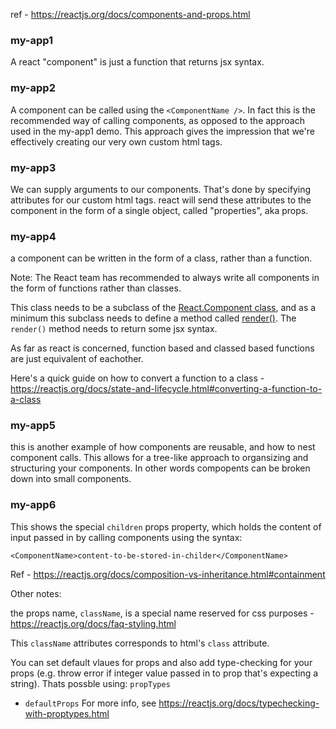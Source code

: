 ref - https://reactjs.org/docs/components-and-props.html

### my-app1 
A react "component" is just a function that returns jsx syntax. 

### my-app2
A component can be called using the `<ComponentName />`. In fact this is the recommended way of calling components, 
as opposed to the approach used in the my-app1 demo. This approach gives the impression that we're effectively creating our very own custom html tags. 

### my-app3 
We can supply arguments to our components. That's done by specifying attributes for our custom html tags. 
react will send these attributes to the component in the form of a single object, called "properties", aka props. 

### my-app4
a component can be written in the form of a class, rather than a function.

Note: The React team has recommended to always write all components in the form of functions rather than classes. 

This class needs to be a subclass of the [React.Component class](https://reactjs.org/docs/react-component.html), and as a minimum this subclass needs to define
a method called [render()]( https://reactjs.org/docs/react-component.html#overview). The `render()` method needs to return some jsx syntax. 

As far as react is concerned, function based and classed based functions are just equivalent of eachother. 

Here's a quick guide on how to convert a function to a class - https://reactjs.org/docs/state-and-lifecycle.html#converting-a-function-to-a-class

### my-app5
this is another example of how components are reusable, and how to nest component calls. This allows for a tree-like approach 
to organsizing and structuring your components. In other words compopents can be broken down into small components. 


### my-app6
This shows the special `children` props property, which holds the content of input passed in by calling components using the syntax:

```
<ComponentName>content-to-be-stored-in-childer</ComponentName>
```
Ref - https://reactjs.org/docs/composition-vs-inheritance.html#containment




Other notes:

the props name, `className`, is a special name reserved for css purposes - https://reactjs.org/docs/faq-styling.html

This `className` attributes corresponds to html's `class` attribute. 

You can set default vlaues for props and also add type-checking for your props (e.g. throw error if integer value passed in to prop that's expecting a string). Thats possble using:
`propTypes`
- `defaultProps`
For more info, see https://reactjs.org/docs/typechecking-with-proptypes.html


